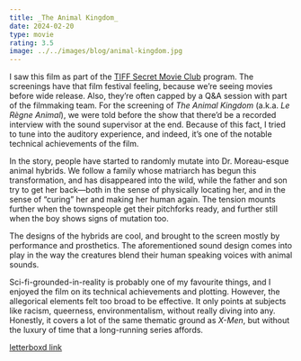 ```yaml
---
title: _The Animal Kingdom_
date: 2024-02-20
type: movie
rating: 3.5
image: ../../images/blog/animal-kingdom.jpg
---
```


I saw this film as part of the [TIFF Secret Movie Club](https://tiff.net/events/secret-movie-club-2023-2024) program. The screenings have that film festival feeling, because we’re seeing movies before wide release. Also, they’re often capped by a Q&A session with part of the filmmaking team. For the screening of _The Animal Kingdom_ (a.k.a. _Le Règne Animal_), we were told before the show that there’d be a recorded interview with the sound supervisor at the end. Because of this fact, I tried to tune into the auditory experience, and indeed, it’s one of the notable technical achievements of the film.

In the story, people have started to randomly mutate into Dr. Moreau-esque animal hybrids. We follow a family whose matriarch has begun this transformation, and has disappeared into the wild, while the father and son try to get her back—both in the sense of physically locating her, and in the sense of “curing” her and making her human again. The tension mounts further when the townspeople get their pitchforks ready, and further still when the boy shows signs of mutation too.

The designs of the hybrids are cool, and brought to the screen mostly by performance and prosthetics. The aforementioned sound design comes into play in the way the creatures blend their human speaking voices with animal sounds.

Sci-fi-grounded-in-reality is probably one of my favourite things, and I enjoyed the film on its technical achievements and plotting. However, the allegorical elements felt too broad to be effective. It only points at subjects like racism, queerness, environmentalism, without really diving into any. Honestly, it covers a lot of the same thematic ground as _X-Men_, but without the luxury of time that a long-running series affords.

[letterboxd link](https://letterboxd.com/film/the-animal-kingdom-2023/)